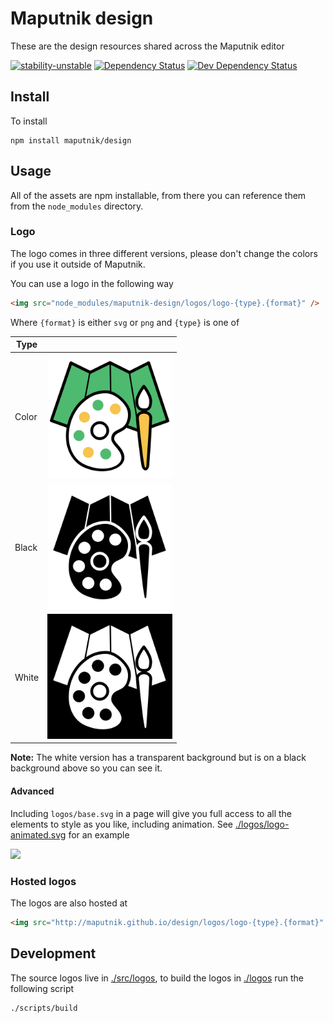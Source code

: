 # Maputnik design
These are the design resources shared across the Maputnik editor

[![stability-unstable](https://img.shields.io/badge/stability-unstable-yellow.svg)][stability]
[![Dependency Status](https://david-dm.org/maputnik/design.svg)][dm-prod]
[![Dev Dependency Status](https://david-dm.org/maputnik/design/dev-status.svg)][dm-dev]

[stability]:   https://github.com/orangemug/stability-badges#unstable
[dm-prod]:     https://david-dm.org/maputnik/design
[dm-dev]:      https://david-dm.org/maputnik/design#info=devDependencies



## Install
To install

```
npm install maputnik/design
```


## Usage
All of the assets are npm installable, from there you can reference them from the `node_modules` directory.


### Logo
The logo comes in three different versions, please don't change the colors if you use it outside of Maputnik.

You can use a logo in the following way

```html
<img src="node_modules/maputnik-design/logos/logo-{type}.{format}" />
```

Where `{format}` is either `svg` or `png` and `{type}` is one of

| Type  |                                                         |
| ----- | ------------------------------------------------------- |
| Color | <img src="/logos/logo-color.png" width="200" />         |
| Black | <img src="/logos/logo-black.png" width="200" />         |
| White | <img src="/logos/logo-white-debug.png" width="200" />   |

**Note:** The white version has a transparent background but is on a black background above so you can see it.


#### Advanced
Including `logos/base.svg` in a page will give you full access to all the elements to style as you like, including animation. See [./logos/logo-animated.svg](/logos/logo-animated.svg) for an example

<img src="https://maputnik.github.io/design/logos/logo-animated.svg" width="200" />


### Hosted logos
The logos are also hosted at 

```html
<img src="http://maputnik.github.io/design/logos/logo-{type}.{format}" />
```


## Development
The source logos live in [./src/logos](/src/logos), to build the logos in [./logos](/logos) run the following script

```
./scripts/build
```

